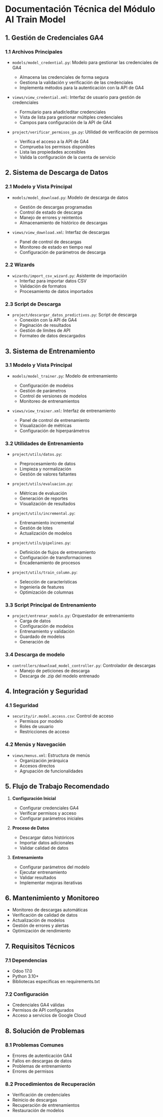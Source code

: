 # Documentación Técnica del Módulo AI Train Model

## 1. Gestión de Credenciales GA4

### 1.1 Archivos Principales
- `models/model_credential.py`: Modelo para gestionar las credenciales de GA4
  - Almacena las credenciales de forma segura
  - Gestiona la validación y verificación de las credenciales
  - Implementa métodos para la autenticación con la API de GA4

- `views/view_credential.xml`: Interfaz de usuario para gestión de credenciales
  - Formulario para añadir/editar credenciales
  - Vista de lista para gestionar múltiples credenciales
  - Campos para configuración de la API de GA4

- `project/verificar_permisos_ga.py`: Utilidad de verificación de permisos
  - Verifica el acceso a la API de GA4
  - Comprueba los permisos disponibles
  - Lista las propiedades accesibles
  - Valida la configuración de la cuenta de servicio

## 2. Sistema de Descarga de Datos

### 2.1 Modelo y Vista Principal
- `models/model_download.py`: Modelo de descarga de datos
  - Gestión de descargas programadas
  - Control de estado de descarga
  - Manejo de errores y reintentos
  - Almacenamiento de histórico de descargas

- `views/view_download.xml`: Interfaz de descargas
  - Panel de control de descargas
  - Monitoreo de estado en tiempo real
  - Configuración de parámetros de descarga

### 2.2 Wizards

- `wizards/import_csv_wizard.py`: Asistente de importación
  - Interfaz para importar datos CSV
  - Validación de formatos
  - Procesamiento de datos importados

### 2.3 Script de Descarga
- `project/descargar_datos_predictivos.py`: Script de descarga
  - Conexión con la API de GA4
  - Paginación de resultados
  - Gestión de límites de API
  - Formateo de datos descargados

## 3. Sistema de Entrenamiento

### 3.1 Modelo y Vista Principal
- `models/model_trainer.py`: Modelo de entrenamiento
  - Configuración de modelos
  - Gestión de parámetros
  - Control de versiones de modelos
  - Monitoreo de entrenamientos

- `views/view_trainer.xml`: Interfaz de entrenamiento
  - Panel de control de entrenamiento
  - Visualización de métricas
  - Configuración de hiperparámetros

### 3.2 Utilidades de Entrenamiento
- `project/utils/datos.py`:
  - Preprocesamiento de datos
  - Limpieza y normalización
  - Gestión de valores faltantes

- `project/utils/evaluacion.py`:
  - Métricas de evaluación
  - Generación de reportes
  - Visualización de resultados

- `project/utils/incremental.py`:
  - Entrenamiento incremental
  - Gestión de lotes
  - Actualización de modelos

- `project/utils/pipelines.py`:
  - Definición de flujos de entrenamiento
  - Configuración de transformaciones
  - Encadenamiento de procesos

- `project/utils/train_column.py`:
  - Selección de características
  - Ingeniería de features
  - Optimización de columnas

### 3.3 Script Principal de Entrenamiento
- `project/entrenar_modelo.py`: Orquestador de entrenamiento
  - Carga de datos
  - Configuración de modelos
  - Entrenamiento y validación
  - Guardado de modelos
  - Generación de 
  
### 3.4 Descarga de modelo
- `controllers/download_model_controller.py`: Controlador de descargas
  - Manejo de peticiones de descarga
  - Descarga de .zip del modelo entrenado

## 4. Integración y Seguridad

### 4.1 Seguridad
- `security/ir.model.access.csv`: Control de acceso
  - Permisos por modelo
  - Roles de usuario
  - Restricciones de acceso

### 4.2 Menús y Navegación
- `views/menus.xml`: Estructura de menús
  - Organización jerárquica
  - Accesos directos
  - Agrupación de funcionalidades

## 5. Flujo de Trabajo Recomendado

1. **Configuración Inicial**
   - Configurar credenciales GA4
   - Verificar permisos y acceso
   - Configurar parámetros iniciales

2. **Proceso de Datos**
   - Descargar datos históricos
   - Importar datos adicionales
   - Validar calidad de datos

3. **Entrenamiento**
   - Configurar parámetros del modelo
   - Ejecutar entrenamiento
   - Validar resultados
   - Implementar mejoras iterativas

## 6. Mantenimiento y Monitoreo

- Monitoreo de descargas automáticas
- Verificación de calidad de datos
- Actualización de modelos
- Gestión de errores y alertas
- Optimización de rendimiento

## 7. Requisitos Técnicos

### 7.1 Dependencias
- Odoo 17.0
- Python 3.10+
- Bibliotecas específicas en requirements.txt

### 7.2 Configuración
- Credenciales GA4 válidas
- Permisos de API configurados
- Acceso a servicios de Google Cloud

## 8. Solución de Problemas

### 8.1 Problemas Comunes
- Errores de autenticación GA4
- Fallos en descargas de datos
- Problemas de entrenamiento
- Errores de permisos

### 8.2 Procedimientos de Recuperación
- Verificación de credenciales
- Reinicio de descargas
- Recuperación de entrenamientos
- Restauración de modelos
